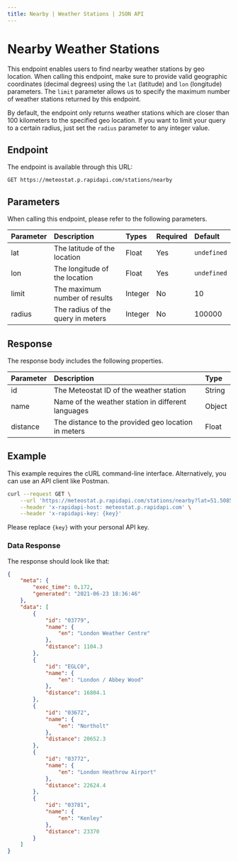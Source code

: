 ```yaml
---
title: Nearby | Weather Stations | JSON API
---
```


# Nearby Weather Stations

This endpoint enables users to find nearby weather stations by geo location. When calling this endpoint, make sure to provide valid geographic coordinates (decimal degrees) using the `lat` (latitude) and `lon` (longitude) parameters. The `limit` parameter allows us to specify the maximum number of weather stations returned by this endpoint.

By default, the endpoint only returns weather stations which are closer than 100 kilometers to the specified geo location. If you want to limit your query to a certain radius, just set the `radius` parameter to any integer value.

## Endpoint

The endpoint is available through this URL:

```
GET https://meteostat.p.rapidapi.com/stations/nearby
```

## Parameters

When calling this endpoint, please refer to the following parameters.

| **Parameter** | **Description**                   | **Types** | **Required** | **Default** |
|:--------------|:----------------------------------|:----------|:-------------|:------------|
| lat           | The latitude of the location      | Float     | Yes          | `undefined` |
| lon           | The longitude of the location     | Float     | Yes          | `undefined` |
| limit         | The maximum number of results     | Integer   | No           | 10          |
| radius        | The radius of the query in meters | Integer   | No           | 100000      |

## Response

The response body includes the following properties.

| **Parameter** | **Description**                                     | **Type** |
|:--------------|:----------------------------------------------------|:---------|
| id            | The Meteostat ID of the weather station             | String   |
| name          | Name of the weather station in different languages  | Object   |
| distance      | The distance to the provided geo location in meters | Float    |

## Example

This example requires the cURL command-line interface. Alternatively, you can use an API client like Postman.

```sh
curl --request GET \
	--url 'https://meteostat.p.rapidapi.com/stations/nearby?lat=51.5085&lon=-0.1257&limit=5' \
	--header 'x-rapidapi-host: meteostat.p.rapidapi.com' \
	--header 'x-rapidapi-key: {key}'
```

Please replace `{key}` with your personal API key.

### Data Response

The response should look like that:

```json
{
    "meta": {
        "exec_time": 0.172,
        "generated": "2021-06-23 18:36:46"
    },
    "data": [
        {
            "id": "03779",
            "name": {
                "en": "London Weather Centre"
            },
            "distance": 1104.3
        },
        {
            "id": "EGLC0",
            "name": {
                "en": "London / Abbey Wood"
            },
            "distance": 16804.1
        },
        {
            "id": "03672",
            "name": {
                "en": "Northolt"
            },
            "distance": 20652.3
        },
        {
            "id": "03772",
            "name": {
                "en": "London Heathrow Airport"
            },
            "distance": 22624.4
        },
        {
            "id": "03781",
            "name": {
                "en": "Kenley"
            },
            "distance": 23370
        }
    ]
}
```
